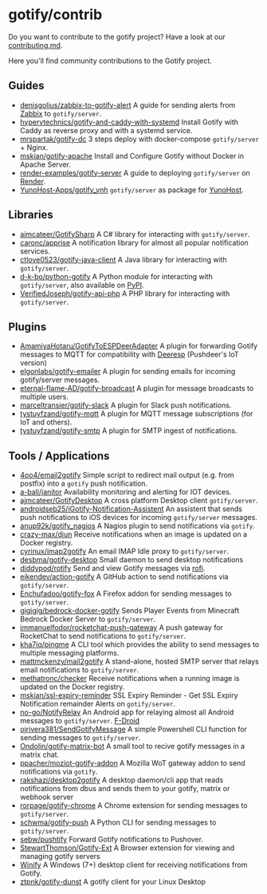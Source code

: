 # gotify/contrib

Do you want to contribute to the gotify project? Have a look at our [contributing.md](https://github.com/gotify/server/blob/master/CONTRIBUTING.md).

Here you'll find community contributions to the Gotify project.

## Guides

- [denisgolius/zabbix-to-gotify-alert](https://github.com/denisgolius/zabbix-to-gotify-alert) A guide for sending alerts from [Zabbix](https://www.zabbix.com/) to `gotify/server`.
- [hypervtechnics/gotify-and-caddy-with-systemd](https://gist.github.com/hypervtechnics/9cb28e67aea93cb9b87af5141bc3aa25) Install Gotify with Caddy as reverse proxy and with a systemd service.
- [mrspartak/gotify-dc](https://github.com/mrspartak/gotify-dc) 3 steps deploy with docker-compose `gotify/server` + Nginx.
- [mskian/gotify-apache](https://github.com/mskian/gotify-apache) Install and Configure Gotify without Docker in Apache Server.
- [render-examples/gotify-server](https://github.com/render-examples/gotify-server) A guide to deploying `gotify/server` on [Render](https://render.com).
- [YunoHost-Apps/gotify_ynh](https://github.com/YunoHost-Apps/gotify_ynh) `gotify/server` as package for [YunoHost](https://yunohost.org).

## Libraries

- [ajmcateer/GotifySharp](https://github.com/ajmcateer/GotifySharp) A C# library for interacting with `gotify/server`.
- [caronc/apprise](https://github.com/caronc/apprise) A notification library for almost all popular notification services.
- [ctlove0523/gotify-java-client](https://github.com/ctlove0523/gotify-java-client) A Java library for interacting with `gotify/server`.
- [d-k-bo/python-gotify](https://github.com/d-k-bo/python-gotify) A Python module for interacting with `gotify/server`, also available on [PyPI](https://pypi.org/project/gotify/).
- [VerifiedJoseph/gotify-api-php](https://github.com/VerifiedJoseph/gotify-api-php) A PHP library for interacting with `gotify/server`.

## Plugins

- [AmamiyaHotaru/GotifyToESPDeerAdapter](https://github.com/AmamiyaHotaru/GotifyToESPDeerAdapter) A plugin for forwarding Gotify messages to MQTT for compatibility with [Deeresp](https://github.com/easychen/pushdeer/tree/main/iot) (Pushdeer's IoT version)
- [elgonlabs/gotify-emailer](https://github.com/elgonlabs/gotify-emailer) A plugin for sending emails for incoming gotify/server messages.
- [eternal-flame-AD/gotify-broadcast](https://github.com/eternal-flame-AD/gotify-broadcast) A plugin for message broadcasts to multiple users.
- [marceltransier/gotify-slack](https://github.com/marceltransier/gotify-slack) A plugin for Slack push notifications.
- [tystuyfzand/gotify-mqtt](https://github.com/tystuyfzand/gotify-mqtt) A plugin for MQTT message subscriptions (for IoT and others).
- [tystuyfzand/gotify-smtp](https://github.com/tystuyfzand/gotify-smtp) A plugin for SMTP ingest of notifications.

## Tools / Applications

- [4oo4/email2gotify](https://github.com/4oo4/email2gotify) Simple script to redirect mail output (e.g. from postfix) into a `gotify` push notification.
- [a-bali/janitor](https://github.com/a-bali/janitor) Availability monitoring and alerting for IOT devices.
- [ajmcateer/GotifyDesktop](https://github.com/ajmcateer/GotifyDesktop) A cross platform Desktop client `gotify/server`.
- [androidseb25/iGotify-Notification-Assistent](https://github.com/androidseb25/iGotify-Notification-Assistent) An assistent that sends push notifications to iOS devices for incoming `gotify/server` messages.
- [anup92k/gotify_nagios](https://github.com/anup92k/scripts/tree/master/nagios-plugins/gotify_nagios) A Nagios plugin to send notifications via `gotify`.
- [crazy-max/diun](https://github.com/crazy-max/diun) Receive notifications when an image is updated on a Docker registry.
- [cyrinux/imap2gotify](https://github.com/cyrinux/imap2gotify) An email IMAP Idle proxy to `gotify/server`.
- [desbma/gotify-desktop](https://github.com/desbma/gotify-desktop) Small daemon to send desktop notifications
- [diddypod/rotify](https://github.com/diddypod/rotify) Send and view Gotify messages via [rofi](https://github.com/davatorium/rofi).
- [eikendev/action-gotify](https://github.com/eikendev/action-gotify) A GitHub action to send notifications via `gotify/server`.
- [Enchufadoo/gotify-fox](https://github.com/Enchufadoo/gotify-fox) A Firefox addon for sending messages to `gotify/server`.
- [gigigig/bedrock-docker-gotify](https://github.com/gigigig/bedrock-docker-gotify) Sends Player Events from Minecraft Bedrock Docker Server to `gotify/server`.
- [immanuelfodor/rocketchat-push-gateway](https://github.com/immanuelfodor/rocketchat-push-gateway) A push gateway for RocketChat to send notifications to `gotify/server`.
- [kha7iq/pingme](https://github.com/kha7iq/pingme) A CLI tool which provides the ability to send messages to multiple messaging platforms.
- [mattmckenzy/mail2gotify](https://github.com/MattMckenzy/Mail2Gotify) A stand-alone, hosted SMTP server that relays email notifications to `gotify/server`.
- [methatronc/checker](https://github.com/methatronc/checker) Receive notifications when a running image is updated on the Docker registry.
- [mskian/ssl-expiry-reminder](https://github.com/mskian/ssl-expiry-reminder) SSL Expiry Reminder - Get SSL Expiry Notification remainder Alerts on `gotify/server`.
- [no-go/NotifyRelay](https://github.com/no-go/NotifyRelay) An Android app for relaying almost all Android messages to `gotify/server`. [F-Droid](https://f-droid.org/packages/click.dummer.notify_to_jabber/)
- [ojrivera381/SendGotifyMessage](https://github.com/ojrivera381/SendGotifyMessage) A simple Powershell CLI function for sending messages to `gotify/server`.
- [Ondolin/gotify-matrix-bot](https://github.com/Ondolin/gotify-matrix-bot) A small tool to recive gotify messages in a matrix chat.
- [ppacher/moziot-gotify-addon](https://github.com/ppacher/moziot-gotify-addon) A Mozilla WoT gateway addon to send notifications via `gotify`.
- [rakshazi/desktop2gotify](https://gitlab.com/rakshazi/desktop2gotify) A desktop daemon/cli app that reads notifications from dbus and sends them to your gotify, matrix or webhook server
- [rorpage/gotify-chrome](https://github.com/rorpage/gotify-chrome) A Chrome extension for sending messages to `gotify/server`.
- [schwma/gotify-push](https://github.com/schwma/gotify-push) A Python CLI for sending messages to `gotify/server`.
- [sebw/pushtify](https://github.com/sebw/pushtify) Forward Gotify notifications to Pushover.
- [StewartThomson/Gotify-Ext](https://github.com/StewartThomson/Gotify-Ext) A Browser extension for viewing and managing gotify servers
- [Winify](https://winify.grimore.org/) A Windows (7+) desktop client for receiving notifications from Gotify.
- [ztpnk/gotify-dunst](https://github.com/ztpnk/gotify-dunst) A gotify client for your Linux Desktop

